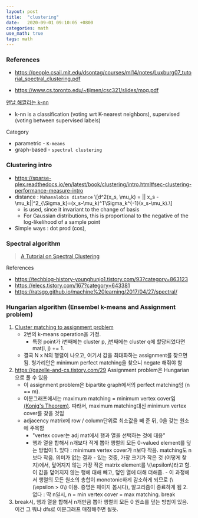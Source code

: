 ```yaml
---
layout: post
title:  "clustering"
date:   2020-09-01 09:10:05 +0800
categories: math
use_math: true
tags: math
---
```


### References
- <a href="https://people.csail.mit.edu/dsontag/courses/ml14/notes/Luxburg07_tutorial_spectral_clustering.pdf" target="_blank">https://people.csail.mit.edu/dsontag/courses/ml14/notes/Luxburg07_tutorial_spectral_clustering.pdf</a>

- <a href="https://www.cs.toronto.edu/~tijmen/csc321/slides/mog.pdf" target="_blank">https://www.cs.toronto.edu/~tijmen/csc321/slides/mog.pdf</a>


<a href="https://www.quora.com/How-is-the-k-nearest-neighbor-algorithm-different-from-k-means-clustering" target="_blank">맨날 해깔리는 k-nn</a>
- k-nn is a classification (voting wrt K-nearest neighbors), supervised (voting between supervised labels)


Category
- parametric - `K-means`
- graph-based - `spectral clustering`

### Clustering intro
- <a href="https://sparse-plex.readthedocs.io/en/latest/book/clustering/intro.html#sec-clustering-performance-measure-intro" target="_blank">https://sparse-plex.readthedocs.io/en/latest/book/clustering/intro.html#sec-clustering-performance-measure-intro</a>
- distance : `Mahanalobis distance` \\[d^2(x\_s, \mu\_k) = \|\| x\_s - \mu\_k\|\|^2\_\{\Sigma\_k\}=(x\_s-\mu\_k)^T\Sigma\_k^\{-1\}(x\_s-\mu\_k).\\]
  - is used, since it invariant to the change of basis
  - For Gaussian distributions, this is proportional to the negative of the log-likelihood of a sample point
- Simple ways : dot prod (cos), 

### Spectral algorithm
> <a href="https://people.csail.mit.edu/dsontag/courses/ml14/notes/Luxburg07_tutorial_spectral_clustering.pdf" target="_blank">A Tutorial on Spectral Clustering</a>

References
- <a href="https://techblog-history-younghunjo1.tistory.com/93?category=863123" target="_blank">https://techblog-history-younghunjo1.tistory.com/93?category=863123</a>
- <a href="https://elecs.tistory.com/167?category=643381" target="_blank">https://elecs.tistory.com/167?category=643381</a>
- <a href="https://ratsgo.github.io/machine%20learning/2017/04/27/spectral/" target="_blank">https://ratsgo.github.io/machine%20learning/2017/04/27/spectral/</a>



### Hungarian algorithm (Ensembel k-means and Assignment problem)



1. <a href="https://sohnnn.tistory.com/entry/Ensemble-Kmeans" target="_blank">Cluster matching to assignment problem</a>
    - 2번의 k-means operation을 가정.
      - 특정 point가 i번째에는 cluster p, j번째에는 cluster q에 할당되었다면 mat(i, j) += 1. 
    - 결국 N x N의 행렬이 나오고, 여기서 값을 최대화하는 assignment를 찾으면 됨. 헝가리안은 minimum perfect matching을 찾으니 negate 해줘야 함
2. <a href="https://gazelle-and-cs.tistory.com/29" target="_blank">https://gazelle-and-cs.tistory.com/29</a> Assignment problem은 Hungarian으로 풀 수 있음
    - 이 assignment problem은 bipartite graph에서의 perfect matching임 (n == m). 
    - 이분그래프에서는 maximum matching = minimum vertex cover임 <a href="https://gazelle-and-cs.tistory.com/12" target="_blank">(Konig's Theorem)</a>. 따라서, maximum matching대신 minimum vertex cover를 찾을 것임
    - adjacency matrix에 row / column단위로 최소값을 빼 준 뒤, 0을 갖는 원소에 주목함
      - "vertex cover는 adj mat에서 행과 열을 선택하는 것에 대응"
      - 행과 열을 합해서 n개보다 적게 뽑아 행렬의 모든 0-valued element를 덮는 방법이
            1. 있다 : minimum vertex cover가 n보다 작음. matching도 n보다 작음. 의미가 없는 결과
                - 있는 것중, 가장 크기가 작은 것 (어떻게 찾지)에서, 덮어지지 않는 가장 작은 matrix element를 \\(\epsilon\\)라고 함. 이 값을 덮어지지 않는 행에 대해 빼고, 덮인 열에 대해 더해줌. -  이 과정에서 행렬의 모든 원소의 총합이 monotonic하게 감소하게 되므로 (\\(\epsilon > 0\\) 이용. 증명은 페이지 봅시다), 알고리즘이 종료하게 됨 
            2. 없다 : 딱 n일시, n = min vertex cover = max matching. break
3. break시, 행과 열을 합해서 n개만큼 뽑아 행렬의 모든 0 원소를 덮는 방법이 있음. 이건 그 뭐냐 dfs로 이분그래프 매칭해주면 될듯. 